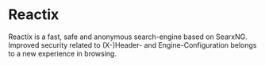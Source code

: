 # Reactix
Reactix is a fast, safe and anonymous search-engine based on SearxNG. Improved security related to (X-)Header- and Engine-Configuration belongs to a new experience in browsing.
